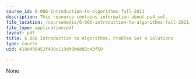 ```yaml
---
course_id: 6-006-introduction-to-algorithms-fall-2011
description: This resource contains information about ps4_sol.
file_location: /coursemedia/6-006-introduction-to-algorithms-fall-2011/418d498452f400c119dd0b6dd2c43f50_MIT6_006F11_ps4_sol.pdf
file_type: application/pdf
layout: pdf
title: 6.006 Introduction to Algorithms, Problem Set 4 Solutions
type: course
uid: 418d498452f400c119dd0b6dd2c43f50

---
```

None
